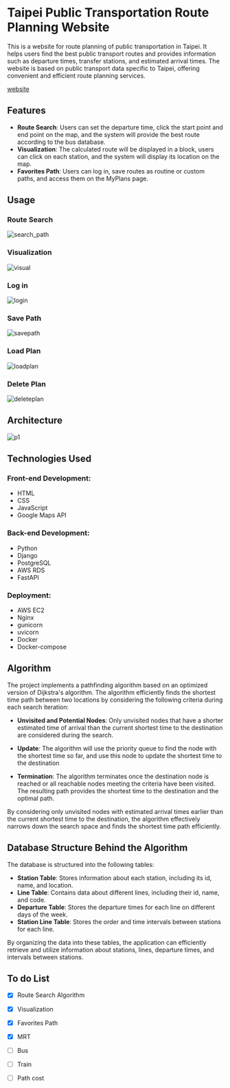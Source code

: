 # Taipei Public Transportation Route Planning Website

This is a website for route planning of public transportation in Taipei. It helps users find the best public transport routes and provides information such as departure times, transfer stations, and estimated arrival times. The website is based on public transport data specific to Taipei, offering convenient and efficient route planning services.

[website](http://54.250.112.187/?title=MyPage)

## Features
* **Route Search**: Users can set the departure time, click the start point and end point on the map, and the system will provide the best route according to the bus database.
* **Visualization**: The calculated route will be displayed in a block, users can click on each station, and the system will display its location on the map.
* **Favorites Path**: Users can log in, save routes as routine or custom paths, and access them on the MyPlans page.

## Usage
### Route Search
![search_path](https://github.com/duck00036/Taipei-Public-Transportation-Planner/assets/48171500/37176d5f-32d2-4832-ba82-e395cd06c1c6)

### Visualization
![visual](https://github.com/duck00036/Taipei-Public-Transportation-Planner/assets/48171500/8bbbc288-2587-46e9-b530-5405207c2349)

### Log in
![login](https://github.com/duck00036/Taipei-Public-Transportation-Planner/assets/48171500/4b35d447-3ada-4907-9758-a2b5f59439f3)

### Save Path
![savepath](https://github.com/duck00036/Taipei-Public-Transportation-Planner/assets/48171500/7c604d4c-c35e-4845-8295-5dcb1b1f25cc)

### Load Plan
![loadplan](https://github.com/duck00036/Taipei-Public-Transportation-Planner/assets/48171500/f1ce67dc-f901-42f9-9835-db293430272b)

### Delete Plan
![deleteplan](https://github.com/duck00036/Taipei-Public-Transportation-Planner/assets/48171500/6352e5d8-0435-4558-b34b-ea06a960e0ca)

## Architecture
![p1](https://github.com/duck00036/Taipei-Public-Transportation-Planner/assets/48171500/b2bf79cc-5385-4633-92b9-637069a80de6)

## Technologies Used
### Front-end Development:
* HTML
* CSS
* JavaScript
* Google Maps API

### Back-end Development:
* Python
* Django
* PostgreSQL
* AWS RDS
* FastAPI

### Deployment:
* AWS EC2
* Nginx
* gunicorn
* uvicorn
* Docker
* Docker-compose

## Algorithm

The project implements a pathfinding algorithm based on an optimized version of Dijkstra's algorithm. The algorithm efficiently finds the shortest time path between two locations by considering the following criteria during each search iteration:

* **Unvisited and Potential Nodes**: Only unvisited nodes that have a shorter estimated time of arrival than the current shortest time to the destination are considered during the search.

* **Update**: The algorithm will use the priority queue to find the node with the shortest time so far, and use this node to update the shortest time to the destination

* **Termination**: The algorithm terminates once the destination node is reached or all reachable nodes meeting the criteria have been visited. The resulting path provides the shortest time to the destination and the optimal path.

By considering only unvisited nodes with estimated arrival times earlier than the current shortest time to the destination, the algorithm effectively narrows down the search space and finds the shortest time path efficiently.

## Database Structure Behind the Algorithm

The database is structured into the following tables:

* **Station Table**: Stores information about each station, including its id, name, and location.
* **Line Table**: Contains data about different lines, including their id, name, and code.
* **Departure Table**: Stores the departure times for each line on different days of the week.
* **Station Line Table**: Stores the order and time intervals between stations for each line.

By organizing the data into these tables, the application can efficiently retrieve and utilize information about stations, lines, departure times, and intervals between stations.

## To do List
- [x] Route Search Algorithm
- [x] Visualization
- [x] Favorites Path
- [x] MRT
- [ ] Bus
- [ ] Train
- [ ] Path cost

